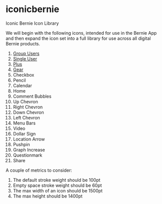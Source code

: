 # iconicbernie

Iconic Bernie Icon Library

We will begin with the following icons, intended for use in the Bernie App and then expand the icon set into a full library for use across all digital Bernie products.

1. [Group Users](icons/groupIcon.svg)
2. [Single User](icons/profileIcon.svg)
3. [Plus](icons/plusIcon.svg)
4. [Gear](icons/gearIcon.svg)
5. Checkbox
6. Pencil
7. Calendar
8. Home
9. Comment Bubbles
10. Up Chevron
11. Right Chevron
12. Down Chevron
13. Left Chevron
14. Menu Bars
15. Video
16. Dollar Sign
17. Location Arrow
18. Pushpin
19. Graph Increase
20. Questionmark
21. Share

A couple of metrics to consider:

1. The default stroke weight should be 100pt
2. Empty space stroke weight should be 60pt
3. The max width of an icon should be 1500pt
4. The max height should be 1400pt
